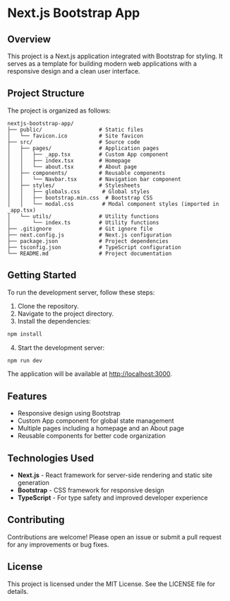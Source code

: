 # Next.js Bootstrap App

## Overview

This project is a Next.js application integrated with Bootstrap for styling. It serves as a template for building modern web applications with a responsive design and a clean user interface.

## Project Structure

The project is organized as follows:

```
nextjs-bootstrap-app/
├── public/                  # Static files
│   └── favicon.ico          # Site favicon
├── src/                     # Source code
│   ├── pages/               # Application pages
│   │   ├── _app.tsx         # Custom App component
│   │   ├── index.tsx        # Homepage
│   │   └── about.tsx        # About page
│   ├── components/          # Reusable components
│   │   └── Navbar.tsx       # Navigation bar component
│   ├── styles/              # Stylesheets
│   │   ├── globals.css       # Global styles
│   │   ├── bootstrap.min.css  # Bootstrap CSS
│   │   └── modal.css         # Modal component styles (imported in _app.tsx)
│   └── utils/               # Utility functions
│       └── index.ts         # Utility functions
├── .gitignore               # Git ignore file
├── next.config.js           # Next.js configuration
├── package.json             # Project dependencies
├── tsconfig.json            # TypeScript configuration
└── README.md                # Project documentation
```

## Getting Started

To run the development server, follow these steps:

1. Clone the repository.
2. Navigate to the project directory.
3. Install the dependencies:

```bash
npm install
```

4. Start the development server:

```bash
npm run dev
```

The application will be available at [http://localhost:3000](http://localhost:3000).

## Features

- Responsive design using Bootstrap
- Custom App component for global state management
- Multiple pages including a homepage and an About page
- Reusable components for better code organization

## Technologies Used

- **Next.js** - React framework for server-side rendering and static site generation
- **Bootstrap** - CSS framework for responsive design
- **TypeScript** - For type safety and improved developer experience

## Contributing

Contributions are welcome! Please open an issue or submit a pull request for any improvements or bug fixes.

## License

This project is licensed under the MIT License. See the LICENSE file for details.
